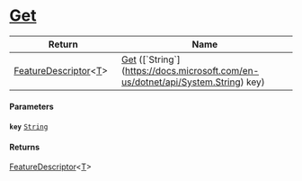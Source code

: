 # [Get](./FeatureDescriptor`1--Get.md)



| Return<div><a href="#"><img width=225></a></div> | Name<div><a href="#"><img width=525></a></div> | 
| --- | --- | 
| [FeatureDescriptor](./../FeatureDescriptor-1.md)\<[T](./FeatureDescriptor`1--Get.md)> | [Get](./FeatureDescriptor`1--Get.md) ([`String`](https://docs.microsoft.com/en-us/dotnet/api/System.String) key) | 


#### Parameters
**`key`**  [`String`](https://docs.microsoft.com/en-us/dotnet/api/System.String)<br>
#### Returns
[FeatureDescriptor](./../FeatureDescriptor-1.md)\<[T](./FeatureDescriptor`1--Get.md)><br>
